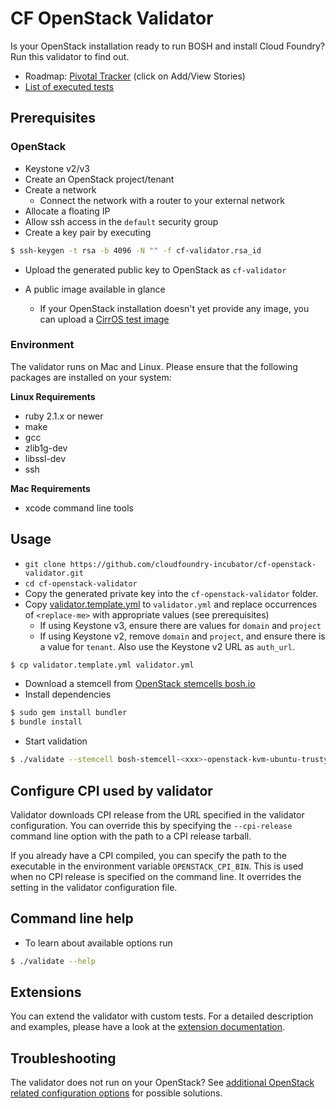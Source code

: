 # CF OpenStack Validator

Is your OpenStack installation ready to run BOSH and install Cloud Foundry? Run this validator to find out.

* Roadmap: [Pivotal Tracker](https://www.pivotaltracker.com/epic/show/2156200) (click on Add/View Stories)
* [List of executed tests](docs/list_of_executed_tests.md)

## Prerequisites

### OpenStack

* Keystone v2/v3
* Create an OpenStack project/tenant
* Create a network
  * Connect the network with a router to your external network
* Allocate a floating IP
* Allow ssh access in the `default` security group
* Create a key pair by executing
```bash
$ ssh-keygen -t rsa -b 4096 -N "" -f cf-validator.rsa_id
```
  * Upload the generated public key to OpenStack as `cf-validator`

* A public image available in glance
  * If your OpenStack installation doesn't yet provide any image, you can upload a [CirrOS test image](http://docs.openstack.org/image-guide/obtain-images.html#cirros-test)

### Environment

The validator runs on Mac and Linux. Please ensure that the following packages are installed on your system:

**Linux Requirements**

* ruby 2.1.x or newer
* make
* gcc
* zlib1g-dev
* libssl-dev
* ssh

**Mac Requirements**

* xcode command line tools

## Usage

* `git clone https://github.com/cloudfoundry-incubator/cf-openstack-validator.git`
* `cd cf-openstack-validator`
* Copy the generated private key into the `cf-openstack-validator` folder.
* Copy [validator.template.yml](validator.template.yml) to `validator.yml` and replace occurrences of `<replace-me>` with appropriate values (see prerequisites)
  * If using Keystone v3, ensure there are values for `domain` and `project`
  * If using Keystone v2, remove `domain` and `project`, and ensure there is a value for `tenant`. Also use the Keystone v2 URL as `auth_url`.
```bash
$ cp validator.template.yml validator.yml
```
* Download a stemcell from [OpenStack stemcells bosh.io](http://bosh.io/stemcells/bosh-openstack-kvm-ubuntu-trusty-go_agent)
* Install dependencies
```bash
$ sudo gem install bundler
$ bundle install
```
* Start validation
```bash
$ ./validate --stemcell bosh-stemcell-<xxx>-openstack-kvm-ubuntu-trusty-go_agent.tgz --config validator.yml
```

## Configure CPI used by validator

Validator downloads CPI release from the URL specified in the validator configuration. You can override this by specifying the `--cpi-release` command line option with the path to a CPI release tarball.

If you already have a CPI compiled, you can specify the path to the executable in the environment variable `OPENSTACK_CPI_BIN`. This is used when no CPI release is specified on the command line. It overrides the setting in the validator configuration file.

## Command line help

* To learn about available options run
```bash
$ ./validate --help
```

## Extensions

You can extend the validator with custom tests. For a detailed description and examples, please have a look at the [extension documentation](./docs/extensions.md).

## Troubleshooting
The validator does not run on your OpenStack? See [additional OpenStack related configuration options](docs/openstack_configurations.md) for possible solutions.
